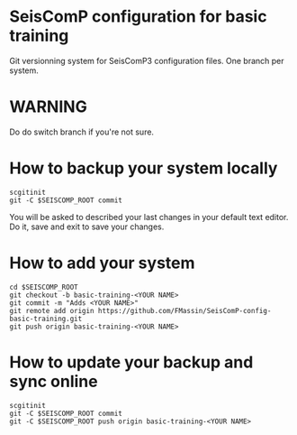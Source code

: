 # SeisComP configuration for basic training 
Git versionning system for SeisComP3 configuration files. One branch per system.

# WARNING
Do do switch branch if you're not sure.

# How to backup your system locally

```
scgitinit
git -C $SEISCOMP_ROOT commit
```
You will be asked to described your last changes in your default text editor. Do it, save and exit to save your changes.

# How to add your system

```
cd $SEISCOMP_ROOT
git checkout -b basic-training-<YOUR NAME>
git commit -m "Adds <YOUR NAME>"
git remote add origin https://github.com/FMassin/SeisComP-config-basic-training.git
git push origin basic-training-<YOUR NAME>
```

# How to update your backup and sync online

```
scgitinit
git -C $SEISCOMP_ROOT commit 
git -C $SEISCOMP_ROOT push origin basic-training-<YOUR NAME>
```
